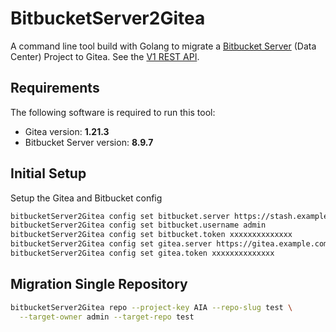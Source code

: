 # BitbucketServer2Gitea

A command line tool build with Golang to migrate a [Bitbucket Server](https://www.atlassian.com/software/bitbucket/enterprise) (Data Center) Project to Gitea. See the [V1 REST API](https://developer.atlassian.com/server/bitbucket/rest/v815/intro/#about).

## Requirements

The following software is required to run this tool:

* Gitea version: **1.21.3**
* Bitbucket Server version: **8.9.7**

## Initial Setup

Setup the Gitea and Bitbucket config

```bash
bitbucketServer2Gitea config set bitbucket.server https://stash.example.com
bitbucketServer2Gitea config set bitbucket.username admin
bitbucketServer2Gitea config set bitbucket.token xxxxxxxxxxxxxx
bitbucketServer2Gitea config set gitea.server https://gitea.example.com
bitbucketServer2Gitea config set gitea.token xxxxxxxxxxxxxx
```

## Migration Single Repository

```bash
bitbucketServer2Gitea repo --project-key AIA --repo-slug test \
  --target-owner admin --target-repo test
```
